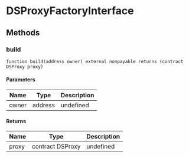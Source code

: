 # DSProxyFactoryInterface









## Methods

### build

```solidity
function build(address owner) external nonpayable returns (contract DSProxy proxy)
```





#### Parameters

| Name | Type | Description |
|---|---|---|
| owner | address | undefined

#### Returns

| Name | Type | Description |
|---|---|---|
| proxy | contract DSProxy | undefined




